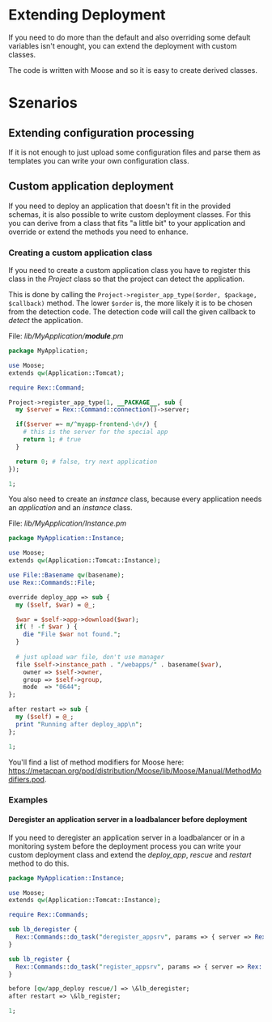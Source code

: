 # Extending Deployment

If you need to do more than the default and also overriding some default
variables isn't enought, you can extend the deployment with custom classes.

The code is written with Moose and so it is easy to create derived classes.

# Szenarios

## Extending configuration processing

If it is not enough to just upload some configuration files and parse them as
templates you can write your own configuration class.

## Custom application deployment

If you need to deploy an application that doesn't fit in the provided schemas,
it is also possible to write custom deployment classes.
For this you can derive from a class that fits "a little bit" to your 
application and override or extend the methods you need to enhance.

### Creating a custom application class

If you need to create a custom application class you have to register this
class in the *Project* class so that the project can detect the application.

This is done by calling the `Project->register_app_type($order, $package, $callback)`
method.
The lower `$order` is, the more likely it is to be chosen from the detection 
code.
The detection code will call the given callback to *detect* the application.

File: *lib/MyApplication/__module__.pm*

```perl
package MyApplication;

use Moose;
extends qw(Application::Tomcat);

require Rex::Command;

Project->register_app_type(1, __PACKAGE__, sub {
  my $server = Rex::Command::connection()->server;

  if($server =~ m/^myapp-frontend-\d+/) {
    # this is the server for the special app
    return 1; # true
  }

  return 0; # false, try next application
});

1;
```

You also need to create an *instance* class, because every application needs
an *application* and an *instance* class.

File: *lib/MyApplication/Instance.pm*

```perl
package MyApplication::Instance;

use Moose;
extends qw(Application::Tomcat::Instance);

use File::Basename qw(basename);
use Rex::Commands::File;

override deploy_app => sub {
  my ($self, $war) = @_;

  $war = $self->app->download($war);
  if( ! -f $war ) {
    die "File $war not found.";
  }
  
  # just upload war file, don't use manager
  file $self->instance_path . "/webapps/" . basename($war),
    owner => $self->owner,
    group => $self->group,
    mode  => "0644";
};

after restart => sub {
  my ($self) = @_;
  print "Running after deploy_app\n";
};

1;
```

You'll find a list of method modifiers for Moose here: https://metacpan.org/pod/distribution/Moose/lib/Moose/Manual/MethodModifiers.pod.

### Examples

#### Deregister an application server in a loadbalancer before deployment

If you need to deregister an application server in a loadbalancer or in a 
monitoring system before the deployment process you can write your custom
deployment class and extend the *deploy_app*, *rescue* and *restart* method
to do this.


```perl
package MyApplication::Instance;

use Moose;
extends qw(Application::Tomcat::Instance);

require Rex::Commands;

sub lb_deregister {
  Rex::Commands::do_task("deregister_appsrv", params => { server => Rex::Commands::connection()->server });
}

sub lb_register {
  Rex::Commands::do_task("register_appsrv", params => { server => Rex::Commands::connection()->server });
}

before [qw/app_deploy rescue/] => \&lb_deregister;
after restart => \&lb_register;

1;
```

